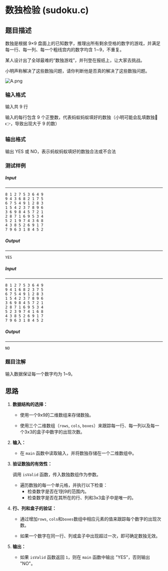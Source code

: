 # 数独检验 (sudoku.c)

## 题目描述

数独是根据 9×9 盘面上的已知数字，推理出所有剩余空格的数字的游戏，并满足每一行、每一列、每一个粗线宫内的数字均含 1∼9，不重复。

某人设计出了全球最难的“数独游戏”，并刊登在报纸上，让大家去挑战。

小明声称解决了这些数独问题，请你判断他是否真的解决了这些数独问题。

![A.png](https://cdn.acwing.com/media/article/image/2019/04/18/19_165f3c0a61-1.png)

### 输入格式

输入共 9 行

输入的每行包含 9 个正整数，代表蚂蚁蚂蚁填好的数独（小明可能会乱填数独🤣👉，导致出现大于 9 的数）

### 输出格式

输出 YES 或 NO，表示蚂蚁蚂蚁填好的数独合法或不合法

### 测试样例

##### Input

------

```
8 1 2 7 5 3 6 4 9
9 4 3 6 8 2 1 7 5 
6 7 5 4 9 1 2 8 3 
1 5 4 2 3 7 8 9 6 
3 6 9 8 4 5 7 2 1 
2 8 7 1 6 9 5 3 4 
5 2 1 9 7 4 3 6 8 
4 3 8 5 2 6 9 1 7 
7 9 6 3 1 8 4 5 2 
```

##### Output

------

```
YES
```

##### Input

------

```
8 1 2 7 5 3 6 4 9
9 4 1 6 8 2 3 7 5 
6 7 5 4 9 1 2 8 3 
1 5 4 2 3 7 8 9 6 
3 6 9 8 4 5 7 2 1 
2 8 7 1 6 9 5 3 4 
5 2 3 9 7 4 1 6 8 
4 3 8 5 2 6 9 1 7 
7 9 6 3 1 8 4 5 2  
```

##### Output

------

```
NO
```

### 题目注解
输入数据保证每一个数字均为 1~9。



## 思路

1. **数据结构的选择：**

      - 使用一个9x9的二维数组来存储数独。

      - 使用三个二维数组（`rows`, `cols`, `boxes`）来跟踪每一行、每一列以及每一个3x3的盒子中数字的出现次数。


2. **输入：**
      - 在 `main` 函数中读取输入，并将数独存储在一个二维数组中。


3. **验证数独的有效性：**

   调用 `isValid` 函数，传入数独数组作为参数。

      - 遍历数独的每一个单元格，并执行以下检查：
        - 检查数字是否在1到9的范围内。
        - 检查数字是否在其所在的行、列和3x3盒子中是唯一的。


4. **行、列和盒子的验证：**

      - 通过增加`rows`, `cols`和`boxes`数组中相应元素的值来跟踪每个数字的出现次数。

      - 如果一个数字在同一行、列或盒子中出现超过一次，即可确定数独无效。


5. **输出：**
      - 如果 `isValid` 函数返回 `1`，则在 `main` 函数中输出 "YES"，否则输出 "NO"。
